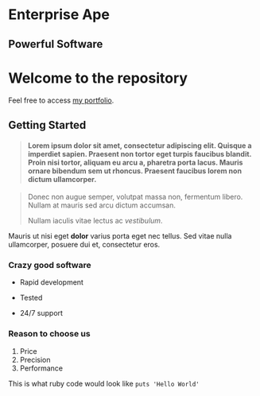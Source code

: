 Enterprise Ape
==============

Powerful Software
-----------------

# Welcome to the repository

Feel free to access [my portfolio](http://*.*).

## Getting Started

> #### Lorem ipsum dolor sit amet, consectetur adipiscing elit. Quisque a imperdiet sapien. Praesent non tortor eget turpis faucibus blandit. Proin nisi tortor, aliquam eu arcu a, pharetra porta lacus.  Mauris ornare bibendum sem ut rhoncus. Praesent faucibus lorem non dictum ullamcorper.

> Donec non augue semper, volutpat massa non, fermentum libero. Nullam at mauris sed arcu dictum accumsan.
>
>  Nullam iaculis vitae lectus ac *vestibulum*. 
>
Mauris ut nisi eget **dolor** varius porta eget nec tellus. Sed vitae nulla ullamcorper, posuere dui et, consectetur eros.

### Crazy good software
* Rapid development
+ Tested
- 24/7 support



### Reason to choose us
1. Price
2. Precision
3. Performance

This is what ruby code would look like `puts 'Hello World'`